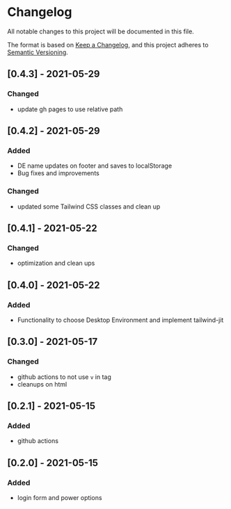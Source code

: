 # Changelog

All notable changes to this project will be documented in this file.

The format is based on [Keep a Changelog](https://keepachangelog.com/en/1.0.0/),
and this project adheres to [Semantic Versioning](https://semver.org/spec/v2.0.0.html).

## [0.4.3] - 2021-05-29

### Changed

- update gh pages to use relative path

## [0.4.2] - 2021-05-29

### Added

- DE name updates on footer and saves to localStorage
- Bug fixes and improvements

### Changed

- updated some Tailwind CSS classes and clean up

## [0.4.1] - 2021-05-22

### Changed

- optimization and clean ups

## [0.4.0] - 2021-05-22

### Added

- Functionality to choose Desktop Environment and implement tailwind-jit

## [0.3.0] - 2021-05-17

### Changed

- github actions to not use `v` in tag
- cleanups on html

## [0.2.1] - 2021-05-15

### Added

- github actions

## [0.2.0] - 2021-05-15

### Added

- login form and power options
